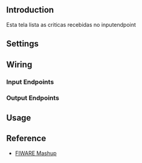 ## Introduction

Esta tela lista as criticas recebidas no inputendpoint

## Settings

## Wiring

### Input Endpoints

### Output Endpoints

## Usage

## Reference

- [FIWARE Mashup](https://mashup.lab.fiware.org/)
